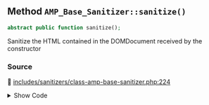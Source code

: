 ## Method `AMP_Base_Sanitizer::sanitize()`

```php
abstract public function sanitize();
```

Sanitize the HTML contained in the DOMDocument received by the constructor

### Source

:link: [includes/sanitizers/class-amp-base-sanitizer.php:224](/includes/sanitizers/class-amp-base-sanitizer.php#L224)

<details>
<summary>Show Code</summary>

```php
abstract public function sanitize();
```

</details>
